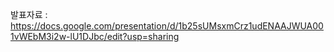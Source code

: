 발표자료 : https://docs.google.com/presentation/d/1b25sUMsxmCrz1udENAAJWUA001vWEbM3i2w-lU1DJbc/edit?usp=sharing
